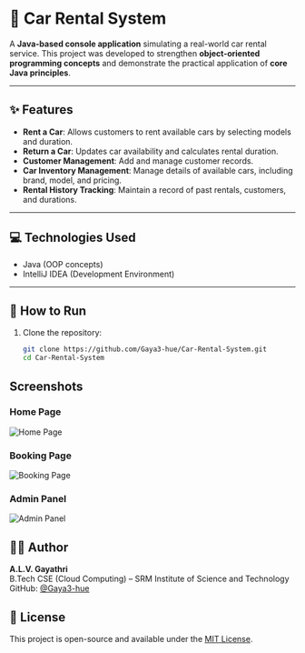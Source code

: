 # 🚗 Car Rental System

A **Java-based console application** simulating a real-world car rental service. This project was developed to strengthen **object-oriented programming concepts** and demonstrate the practical application of **core Java principles**.

---

## ✨ Features

- **Rent a Car**: Allows customers to rent available cars by selecting models and duration.
- **Return a Car**: Updates car availability and calculates rental duration.
- **Customer Management**: Add and manage customer records.
- **Car Inventory Management**: Manage details of available cars, including brand, model, and pricing.
- **Rental History Tracking**: Maintain a record of past rentals, customers, and durations.

---

## 💻 Technologies Used

- Java (OOP concepts)
- IntelliJ IDEA (Development Environment)

---

## 🚀 How to Run

1. Clone the repository:
   ```bash
   git clone https://github.com/Gaya3-hue/Car-Rental-System.git
   cd Car-Rental-System

## Screenshots

### Home Page
![Home Page](assets/screenshot1.jpg)

### Booking Page
![Booking Page](assets/screenshot2.jpg)

### Admin Panel
![Admin Panel](assets/screenshot3.jpg)

## 👩‍💻 Author

**A.L.V. Gayathri**  
B.Tech CSE (Cloud Computing) – SRM Institute of Science and Technology  
GitHub: [@Gaya3-hue]()

## 📄 License

This project is open-source and available under the [MIT License](LICENSE).


